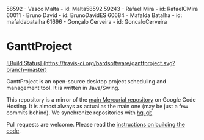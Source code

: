58592 - Vasco Malta - id: Malta58592
59243 - Rafael Mira - id: RafaelCMira
60011 - Bruno David - id: BrunoDavidES
60684 - Mafalda Batalha - id: mafaldabatalha
61696 - Gonçalo Cerveira - id: GoncaloCerveira

GanttProject
============
[![Build Status] (https://travis-ci.org/bardsoftware/ganttproject.svg?branch=master)](https://travis-ci.org/bardsoftware/ganttproject)

GanttProject is an open-source desktop project scheduling and management tool. It is written in Java/Swing.

This repository is a mirror of the [main Mercurial repository](https://code.google.com/p/ganttproject/source/browse/) on Google Code Hosting. It is almost always as actual as the main one (may be just a few commits behind). We synchronize repositories with [hg-git](http://hg-git.github.io/)

Pull requests are welcome. Please read the [instructions on building the code](https://code.google.com/p/ganttproject/wiki/BuildingGanttProject).
